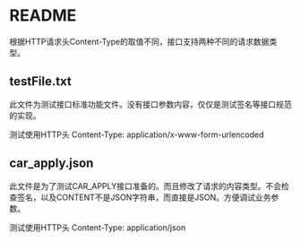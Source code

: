# README

根据HTTP请求头Content-Type的取值不同，接口支持两种不同的请求数据类型。

## testFile.txt

此文件为测试接口标准功能文件。没有接口参数内容，仅仅是测试签名等接口规范的实现。

测试使用HTTP头
Content-Type: application/x-www-form-urlencoded

##  car_apply.json

此文件是为了测试CAR_APPLY接口准备的。而且修改了请求的内容类型。不会检查签名，以及CONTENT不是JSON字符串，而直接是JSON。方便调试业务参数。

测试使用HTTP头
Content-Type: application/json

